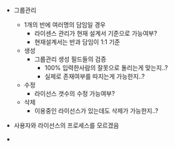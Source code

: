 - 그룹관리
	- 1개의 반에 여러명의 담임일 경우
		- 라이센스 관리가 현재 설계서 기준으로 가능여부?
		- 현재설계서는 반과 담임이 1:1 기준
	- 생성
		- 그룹관리 생성 필드들의 검증
			- 100% 입력한사람의 잘못으로 돌리는게 맞는지..?
			- 실제로 존재여부를 따지는게 가능한지..?
	- 수정
		- 라이선스 갯수의 수정 가능여부?
	- 삭제
		- 이용중인 라이선스가 있는데도 삭제가 가능한지..?

- 사용자와 라이선스의 프로세스를 모르겠음
- 